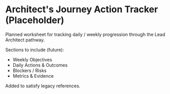 # Architect's Journey Action Tracker (Placeholder)

Planned worksheet for tracking daily / weekly progression through the Lead Architect pathway.

Sections to include (future):
- Weekly Objectives
- Daily Actions & Outcomes
- Blockers / Risks
- Metrics & Evidence

Added to satisfy legacy references.

